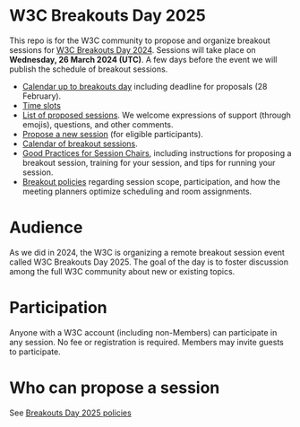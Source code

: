 # W3C Breakouts Day 2025

This repo is for the W3C community to propose and organize breakout sessions for [W3C Breakouts Day 2024](https://www.w3.org/2025/03/breakouts-day-2025/). Sessions will take place on **Wednesday, 26 March 2024 (UTC)**. A few days before the event we will publish the schedule of breakout sessions.

* [Calendar up to breakouts day](https://github.com/w3c/breakouts-day-2025/wiki/Meeting-Planner-Resources) including deadline for proposals (28 February).
* [Time slots](https://github.com/w3c/breakouts-day-2025/wiki/Session-Time-Slots)
* [List of proposed sessions](../../issues). We welcome expressions of support (through emojis), questions, and other comments.
* [Propose a new session](https://github.com/w3c/breakouts-day-2025/issues/new?assignees=&labels=session&projects=&template=session.yml) (for eligible participants).
* [Calendar of breakout sessions](https://www.w3.org/calendar/breakouts-day-2025/).
* [Good Practices for Session Chairs](https://github.com/w3c/tpac-breakouts/wiki/Good-Practices-for-Session-Chairs), including instructions for proposing a breakout session, training for your session, and tips for running your session.
* [Breakout policies](https://github.com/w3c/breakouts-day-2025/wiki/Policies) regarding session scope, participation, and how the meeting planners optimize scheduling and room assignments.

# Audience

As we did in 2024, the W3C is organizing a remote breakout session event called W3C Breakouts Day 2025. The goal of the day is to foster discussion among the full W3C community about new or existing topics.

# Participation

Anyone with a W3C account (including non-Members) can participate in any session. No fee or registration is required. Members may invite guests to participate.

# Who can propose a session

See [Breakouts Day 2025 policies](https://github.com/w3c/breakouts-day-2025/wiki/Policies)
